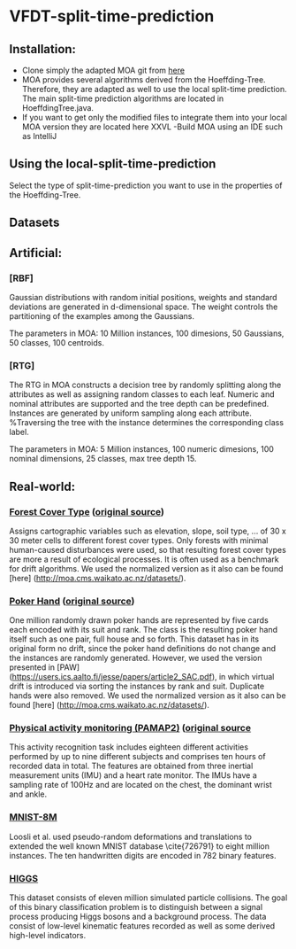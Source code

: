# VFDT-split-time-prediction

## Installation:
- Clone simply the adapted MOA git from [here](https://github.com/vlosing/moa)
- MOA provides several algorithms derived from the Hoeffding-Tree. Therefore, they are adapted as well to use the local split-time prediction. The main split-time prediction algorithms are located in HoeffdingTree.java.
- If you want to get only the modified files to integrate them into your local MOA version they are located here XXVL
-Build MOA using an IDE such as IntelliJ

## Using the local-split-time-prediction
Select the type of split-time-prediction you want to use in the properties of the Hoeffding-Tree.

## Datasets

## Artificial:

### [RBF]
Gaussian distributions with random initial positions, weights and standard deviations are generated in d-dimensional space. The weight controls the partitioning of the examples among the Gaussians.

The parameters in MOA: 10 Million instances, 100 dimesions, 50 Gaussians, 50 classes, 100 centroids.

### [RTG] 
The RTG in MOA constructs a decision tree by randomly splitting along the attributes as well as assigning random classes to each leaf. Numeric and nominal attributes are supported and the tree depth can be predefined. Instances are generated by uniform sampling along each attribute. %Traversing the tree with the instance determines the corresponding class label. 

The parameters in MOA: 5 Million instances, 100 numeric dimesions, 100 nominal dimensions, 25 classes, max tree depth 15.

## Real-world:

### [Forest Cover Type](https://github.com/vlosing/driftDatasets/tree/master/realWorld/covType) ([original source](https://archive.ics.uci.edu/ml/datasets/Covertype))
Assigns cartographic variables such as elevation, slope, soil type, ... of 30 x 30 meter cells to different forest cover types. Only forests with minimal human-caused disturbances were used, so that resulting forest cover types are more a result of ecological processes. It is often used as a benchmark for drift algorithms. We used the normalized version as it also can be found [here] (http://moa.cms.waikato.ac.nz/datasets/).

### [Poker Hand](https://github.com/vlosing/driftDatasets/tree/master/realWorld/poker) ([original source](https://archive.ics.uci.edu/ml/datasets/Poker+Hand))
One million randomly drawn poker hands are represented by five cards each encoded with its suit and rank. The class is the resulting poker hand itself such as one pair, full house and so forth.
This dataset has in its original form no drift, since the poker hand definitions do not change and the instances are randomly generated. However, we used the version presented in [PAW] (https://users.ics.aalto.fi/jesse/papers/article2_SAC.pdf), in which virtual drift is introduced via sorting the instances by rank and suit. Duplicate hands were also removed.
We used the normalized version as it also can be found [here] (http://moa.cms.waikato.ac.nz/datasets/).

### [Physical activity monitoring (PAMAP2)](https://github.com/vlosing/datasets/pamap2) ([original source](http://archive.ics.uci.edu/ml/datasets/pamap2+physical+activity+monitoring)
This activity recognition task includes eighteen different activities performed by up to nine different subjects  and comprises ten hours of recorded data in total. The features are obtained from three inertial measurement units (IMU) and a heart rate monitor. The IMUs have a sampling rate of 100Hz and are located on the chest, the dominant wrist and ankle. 

### [MNIST-8M](https://www.csie.ntu.edu.tw/~cjlin/libsvmtools/datasets/multiclass/mnist8m.bz2)
Loosli et al. used pseudo-random deformations and translations to extended the well known MNIST database \cite{726791} to eight million instances. The ten handwritten digits are encoded in 782 binary features.

### [HIGGS](https://archive.ics.uci.edu/ml/datasets/HIGGS)
This dataset consists of eleven million simulated particle collisions. The goal of this binary classification problem is to distinguish between a signal process producing Higgs bosons and a background process. The data consist of low-level kinematic features recorded as well as some derived high-level indicators.

